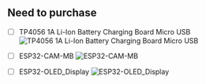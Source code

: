 ## Need to purchase 
- [ ] TP4056 1A Li-Ion Battery Charging Board Micro USB
![TP4056 1A Li-Ion Battery Charging Board Micro USB](https://user-images.githubusercontent.com/6918419/147370310-109fca36-f436-4ce6-9348-233530fa00e5.jpg)

- [ ] ESP32-CAM-MB
![ESP32-CAM-MB](https://user-images.githubusercontent.com/6918419/147370277-547bd40e-1664-4e3f-a7e0-5dc81ca82c18.jpeg)


- [ ] ESP32-OLED_Display
![ESP32-OLED_Display](https://user-images.githubusercontent.com/6918419/147370373-b6533ec9-9cfa-4dec-89a7-8d2d728cb7e0.jpg)
